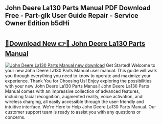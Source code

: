 ## John Deere La130 Parts Manual PDF Download Free - Part-gIk User Guide Repair - Service Owner Edition b5dHi

# <h2><a href="http://bc44305.oget.top/?id=John+Deere+La130+Parts+Manual">🔗Download New 👉🔴 John Deere La130 Parts Manual</a></h2>

[![John Deere La130 Parts Manual new download](https://i.imgur.com/5g1atiW.png)](http://bc44305.oget.top/?id=John+Deere+La130+Parts+Manual)
Get Started! Welcome to your new John Deere La130 Parts Manual user manual. This guide will walk you through everything you need to know to operate and maximize your experience. Thank You for Choosing Us! Enjoy exploring the possibilities with your new John Deere La130 Parts Manual! John Deere La130 Parts Manual comes with an impressive collection of advanced features, including facial recognition, augmented reality, voice activation, and wireless charging, all easily accessible through the user-friendly and intuitive interface. We're Here to Help John Deere La130 Parts Manual. Our customer support team is ready to assist you with any questions or concerns.

